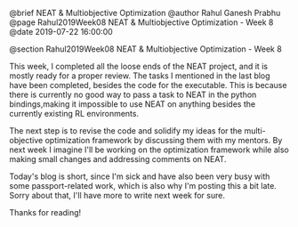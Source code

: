 @brief NEAT & Multiobjective Optimization
@author Rahul Ganesh Prabhu
@page Rahul2019Week08 NEAT & Multiobjective Optimization - Week 8
@date 2019-07-22 16:00:00

@section Rahul2019Week08 NEAT & Multiobjective Optimization - Week 8

This week, I completed all the loose ends of the NEAT project, and it is mostly ready for a proper review. The tasks I mentioned in the last blog have been completed, besides the code for the executable. This is because there is currently no good way to pass a task to NEAT in the python bindings,making it impossible to use NEAT on anything besides the currently existing RL environments.

The next step is to revise the code and solidify my ideas for the multi-objective optimization framework by discussing them with my mentors. By next week I imagine I'll be working on the optimization framework while also making small changes and addressing comments on NEAT.

Today's blog is short, since I'm sick and have also been very busy with some passport-related work, which is also why I'm posting this a bit late. Sorry about that, I'll have more to write next week for sure.

Thanks for reading!
